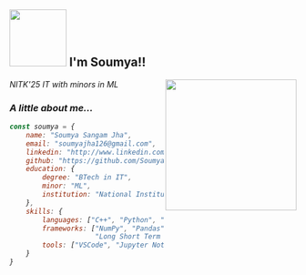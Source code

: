 <h2 ><img src="https://media.tenor.com/6aNDWPF18CkAAAAM/star-tamtl%C4%B1.gif" width="100"/> I'm Soumya!!</h2>
<img align='right' src="https://media.tenor.com/v3Kzb5rlFdgAAAAC/mochi-cute.gif" width="230">
<p ><em>NITK'25 IT with minors in ML 
</p>


###  A little about me... 

```javascript
const soumya = {
    name: "Soumya Sangam Jha",
    email: "soumyajha126@gmail.com",
    linkedin: "http://www.linkedin.com/in/soumyasj",
    github: "https://github.com/SoumyaSJha",
    education: {
        degree: "BTech in IT",
        minor: "ML",
        institution: "National Institute of Technology Karnataka (NITK)"
    },
    skills: {
        languages: ["C++", "Python", "C", "Java", "SQL","HTML","CSS"],
        frameworks: ["NumPy", "Pandas", "Matplotlib", "Keras", "TensorFlow", 
                     "Long Short Term Memory (LSTM) Network", "Autoencoders"],
        tools: ["VSCode", "Jupyter Notebook", "Kaggle", "Google Colab", "MySQL"]
    }
}
```
